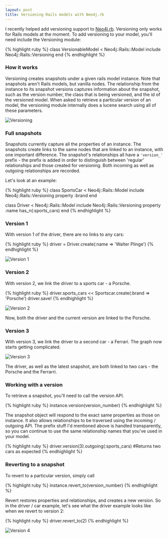 ```yaml
---
layout: post
title: Versioning Rails models with Neo4j.rb
---
```

I recently helped add versioning support to [Neo4j.rb](https://github.com/andreasronge/neo4j). Versioning only works for Rails models at the moment. To add versioning to your model, you'll need include the Versioning module:

{% highlight ruby %}
class VersionableModel < Neo4j::Rails::Model
  include Neo4j::Rails::Versioning
end
{% endhighlight %}

### How it works
Versioning creates snapshots under a given rails model instance. Note that snapshots aren't Rails models, but vanilla nodes. The relationship from the instance to its snapshot versions captures information about the snapshot, such as the version number, the class that is being versioned, and the id of the versioned model. When asked to retrieve a particular version of an model, the versioning module internally does a lucene search using all of these parameters.

![Versioning](http://blog.vivekprahlad.com/assets/versioning_with_neo4jrb/versioning.png)

### Full snapshots
Snapshots currently capture all the properties of an instance. The snapshots create links to the same nodes that are linked to an instance, with one important difference. The snapshot's relationships all have a `'version_'` prefix - the prefix is added in order to distinguish between 'regular' relationships and those created for versioning. Both incoming as well as outgoing relationships are recorded.

Let's look at an example:
  
  
{% highlight ruby %}
class SportsCar < Neo4j::Rails::Model
  include Neo4j::Rails::Versioning
  property :brand
end
 
class Driver < Neo4j::Rails::Model
  include Neo4j::Rails::Versioning
  property :name
  has_n(:sports_cars)
end
{% endhighlight %}

### Version 1
With version 1 of the driver, there are no links to any cars:

{% highlight ruby %}
driver = Driver.create(:name => 'Walter Plinge')
{% endhighlight %}

![Version 1](http://blog.vivekprahlad.com/assets/versioning_with_neo4jrb/version1.png)

### Version 2
With version 2, we link the driver to a sports car - a Porsche.


{% highlight ruby %}
driver.sports_cars << Sportscar.create(:brand => 'Porsche')
driver.save!
{% endhighlight %}

![Version 2](http://blog.vivekprahlad.com/assets/versioning_with_neo4jrb/version2.png)

Now, both the driver and the current version are linked to the Porsche.

### Version 3
With version 3, we link the driver to a second car - a Ferrari. The graph now starts getting complicated.


![Version 3](http://blog.vivekprahlad.com/assets/versioning_with_neo4jrb/version3.png)

The driver, as well as the latest snapshot, are both linked to two cars - the Porsche and the Ferrarri.

### Working with a version

To retrieve a snapshot, you'll need to call the version API.

{% highlight ruby %}
instance.version(version_number)
{% endhighlight %}

The snapshot object will respond to the exact same properties as those on instance. It also allows relationships to be traversed using the incoming / outgoing API. The prefix stuff I'd mentioned above is handled transparently, so you can continue to use the same relationship names that you've used in your model.

{% highlight ruby %}
driver.version(3).outgoing(:sports_cars) #Returns two cars as expected
{% endhighlight %}

### Reverting to a snapshot

To revert to a particular version, simply call

{% highlight ruby %}
instance.revert_to(version_number)
{% endhighlight %}

Revert restores properties and relationships, and creates a new version. So in the driver / car example, let's see what the driver example looks like when we revert to version 2:

{% highlight ruby %}
driver.revert_to(2)
{% endhighlight %}

![Version 4](http://blog.vivekprahlad.com/assets/versioning_with_neo4jrb/version4.png) 
